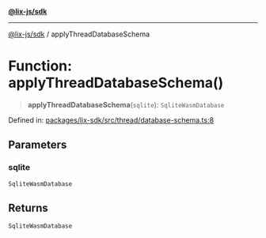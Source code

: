 [**@lix-js/sdk**](../README.md)

***

[@lix-js/sdk](../README.md) / applyThreadDatabaseSchema

# Function: applyThreadDatabaseSchema()

> **applyThreadDatabaseSchema**(`sqlite`): `SqliteWasmDatabase`

Defined in: [packages/lix-sdk/src/thread/database-schema.ts:8](https://github.com/pzerelles/opral/blob/e1a1649dcf42f139cb42fdb0f4eb674e7e5863f4/packages/lix-sdk/src/thread/database-schema.ts#L8)

## Parameters

### sqlite

`SqliteWasmDatabase`

## Returns

`SqliteWasmDatabase`
